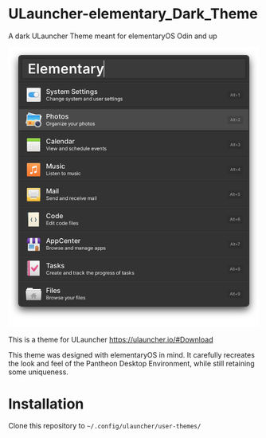# ULauncher-elementary_Dark_Theme
A dark ULauncher Theme meant for elementaryOS Odin and up

![elementary Dark Theme](/Preview.png?raw=true "elementary Dark Theme")

This is a theme for ULauncher https://ulauncher.io/#Download

This theme was designed with elementaryOS in mind. It carefully recreates the look and feel of the Pantheon Desktop Environment, while still retaining some uniqueness.

# Installation
Clone this repository to `~/.config/ulauncher/user-themes/`
